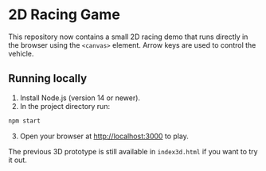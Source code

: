 # 2D Racing Game

This repository now contains a small 2D racing demo that runs directly in the browser using the `<canvas>` element. Arrow keys are used to control the vehicle.

## Running locally

1. Install Node.js (version 14 or newer).
2. In the project directory run:

```bash
npm start
```

3. Open your browser at [http://localhost:3000](http://localhost:3000) to play.

The previous 3D prototype is still available in `index3d.html` if you want to try it out.
